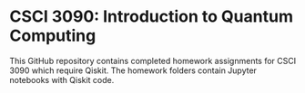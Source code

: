 # CSCI 3090: Introduction to Quantum Computing

This GitHub repository contains completed homework assignments for CSCI 3090 which require Qiskit. The homework folders contain Jupyter notebooks with Qiskit code.

